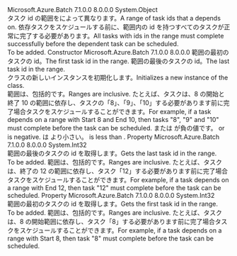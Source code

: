 <Type Name="TaskIdRange" FullName="Microsoft.Azure.Batch.TaskIdRange">
  <TypeSignature Language="C#" Value="public class TaskIdRange" />
  <TypeSignature Language="ILAsm" Value=".class public auto ansi beforefieldinit TaskIdRange extends System.Object" />
  <TypeSignature Language="DocId" Value="T:Microsoft.Azure.Batch.TaskIdRange" />
  <TypeSignature Language="VB.NET" Value="Public Class TaskIdRange" />
  <TypeSignature Language="F#" Value="type TaskIdRange = class&#xA;    interface ITransportObjectProvider&lt;TaskIdRange&gt;&#xA;    interface IPropertyMetadata&#xA;    interface IModifiable&#xA;    interface IReadOnly" />
  <AssemblyInfo>
    <AssemblyName>Microsoft.Azure.Batch</AssemblyName>
    <AssemblyVersion>7.1.0.0</AssemblyVersion>
    <AssemblyVersion>8.0.0.0</AssemblyVersion>
  </AssemblyInfo>
  <Base>
    <BaseTypeName>System.Object</BaseTypeName>
  </Base>
  <Interfaces />
  <Docs>
    <summary>
            <span data-ttu-id="64c3b-101">タスク id の範囲を<see cref="T:Microsoft.Azure.Batch.CloudTask" />によって異なります。</span><span class="sxs-lookup"><span data-stu-id="64c3b-101">A range of task ids that a <see cref="T:Microsoft.Azure.Batch.CloudTask" /> depends on.</span></span> <span data-ttu-id="64c3b-102">依存タスクをスケジュールする前に、範囲内の id を持つすべてのタスクが正常に完了する必要があります。</span><span class="sxs-lookup"><span data-stu-id="64c3b-102">All tasks with ids in the range must complete successfully before the dependent task can be scheduled.</span></span>
            </summary>
    <remarks>To be added.</remarks>
  </Docs>
  <Members>
    <Member MemberName=".ctor">
      <MemberSignature Language="C#" Value="public TaskIdRange (int start, int end);" />
      <MemberSignature Language="ILAsm" Value=".method public hidebysig specialname rtspecialname instance void .ctor(int32 start, int32 end) cil managed" />
      <MemberSignature Language="DocId" Value="M:Microsoft.Azure.Batch.TaskIdRange.#ctor(System.Int32,System.Int32)" />
      <MemberSignature Language="VB.NET" Value="Public Sub New (start As Integer, end As Integer)" />
      <MemberSignature Language="F#" Value="new Microsoft.Azure.Batch.TaskIdRange : int * int -&gt; Microsoft.Azure.Batch.TaskIdRange" Usage="new Microsoft.Azure.Batch.TaskIdRange (start, end)" />
      <MemberType>Constructor</MemberType>
      <AssemblyInfo>
        <AssemblyName>Microsoft.Azure.Batch</AssemblyName>
        <AssemblyVersion>7.1.0.0</AssemblyVersion>
        <AssemblyVersion>8.0.0.0</AssemblyVersion>
      </AssemblyInfo>
      <Parameters>
        <Parameter Name="start" Type="System.Int32" />
        <Parameter Name="end" Type="System.Int32" />
      </Parameters>
      <Docs>
        <param name="start"><span data-ttu-id="64c3b-103">範囲の最初のタスクの id。</span><span class="sxs-lookup"><span data-stu-id="64c3b-103">The first task id in the range.</span></span></param>
        <param name="end"><span data-ttu-id="64c3b-104">範囲の最後のタスクの id。</span><span class="sxs-lookup"><span data-stu-id="64c3b-104">The last task id in the range.</span></span></param>
        <summary>
            <span data-ttu-id="64c3b-105"><see cref="T:Microsoft.Azure.Batch.TaskIdRange" /> クラスの新しいインスタンスを初期化します。</span><span class="sxs-lookup"><span data-stu-id="64c3b-105">Initializes a new instance of the <see cref="T:Microsoft.Azure.Batch.TaskIdRange" /> class.</span></span>
            </summary>
        <remarks>
            <span data-ttu-id="64c3b-106">範囲は、包括的です。</span><span class="sxs-lookup"><span data-stu-id="64c3b-106">Ranges are inclusive.</span></span> <span data-ttu-id="64c3b-107">たとえば、タスクは、8 の開始と終了 10 の範囲に依存し、タスクの「8」、「9」、「10」する必要があります前に完了場合タスクをスケジュールすることができます。</span><span class="sxs-lookup"><span data-stu-id="64c3b-107">For example, if a task depends on a range with Start 8 and End 10, then tasks "8", "9" and "10" must complete before the task can be scheduled.</span></span>
            </remarks>
        <exception cref="T:System.ArgumentOutOfRangeException">
          <span data-ttu-id="64c3b-108"><paramref name="start" /> または <paramref name="end" /> が負の値です。</span><span class="sxs-lookup"><span data-stu-id="64c3b-108"><paramref name="start" /> or <paramref name="end" /> is negative.</span></span></exception>
        <exception cref="T:System.ArgumentException">
          <span data-ttu-id="64c3b-109"><paramref name="end" /> は <paramref name="start" /> より小さい。</span><span class="sxs-lookup"><span data-stu-id="64c3b-109"><paramref name="end" /> is less than <paramref name="start" />.</span></span></exception>
      </Docs>
    </Member>
    <Member MemberName="End">
      <MemberSignature Language="C#" Value="public int End { get; }" />
      <MemberSignature Language="ILAsm" Value=".property instance int32 End" />
      <MemberSignature Language="DocId" Value="P:Microsoft.Azure.Batch.TaskIdRange.End" />
      <MemberSignature Language="VB.NET" Value="Public ReadOnly Property End As Integer" />
      <MemberSignature Language="F#" Value="member this.End : int" Usage="Microsoft.Azure.Batch.TaskIdRange.End" />
      <MemberType>Property</MemberType>
      <AssemblyInfo>
        <AssemblyName>Microsoft.Azure.Batch</AssemblyName>
        <AssemblyVersion>7.1.0.0</AssemblyVersion>
        <AssemblyVersion>8.0.0.0</AssemblyVersion>
      </AssemblyInfo>
      <ReturnValue>
        <ReturnType>System.Int32</ReturnType>
      </ReturnValue>
      <Docs>
        <summary>
            <span data-ttu-id="64c3b-110">範囲の最後のタスクの id を取得します。</span><span class="sxs-lookup"><span data-stu-id="64c3b-110">Gets the last task id in the range.</span></span>
            </summary>
        <value>To be added.</value>
        <remarks>
            <span data-ttu-id="64c3b-111">範囲は、包括的です。</span><span class="sxs-lookup"><span data-stu-id="64c3b-111">Ranges are inclusive.</span></span> <span data-ttu-id="64c3b-112">たとえば、タスクは、終了の 12 の範囲に依存し、タスク「12」する必要があります前に完了場合タスクをスケジュールすることができます。</span><span class="sxs-lookup"><span data-stu-id="64c3b-112">For example, if a task depends on a range with End 12, then task "12" must complete before the task can be scheduled.</span></span>
            </remarks>
      </Docs>
    </Member>
    <Member MemberName="Start">
      <MemberSignature Language="C#" Value="public int Start { get; }" />
      <MemberSignature Language="ILAsm" Value=".property instance int32 Start" />
      <MemberSignature Language="DocId" Value="P:Microsoft.Azure.Batch.TaskIdRange.Start" />
      <MemberSignature Language="VB.NET" Value="Public ReadOnly Property Start As Integer" />
      <MemberSignature Language="F#" Value="member this.Start : int" Usage="Microsoft.Azure.Batch.TaskIdRange.Start" />
      <MemberType>Property</MemberType>
      <AssemblyInfo>
        <AssemblyName>Microsoft.Azure.Batch</AssemblyName>
        <AssemblyVersion>7.1.0.0</AssemblyVersion>
        <AssemblyVersion>8.0.0.0</AssemblyVersion>
      </AssemblyInfo>
      <ReturnValue>
        <ReturnType>System.Int32</ReturnType>
      </ReturnValue>
      <Docs>
        <summary>
            <span data-ttu-id="64c3b-113">範囲の最初のタスクの id を取得します。</span><span class="sxs-lookup"><span data-stu-id="64c3b-113">Gets the first task id in the range.</span></span>
            </summary>
        <value>To be added.</value>
        <remarks>
            <span data-ttu-id="64c3b-114">範囲は、包括的です。</span><span class="sxs-lookup"><span data-stu-id="64c3b-114">Ranges are inclusive.</span></span> <span data-ttu-id="64c3b-115">たとえば、タスクは、8 の開始範囲に依存し、タスク「8」する必要があります前に完了場合タスクをスケジュールすることができます。</span><span class="sxs-lookup"><span data-stu-id="64c3b-115">For example, if a task depends on a range with Start 8, then task "8" must complete before the task can be scheduled.</span></span>
            </remarks>
      </Docs>
    </Member>
  </Members>
</Type>